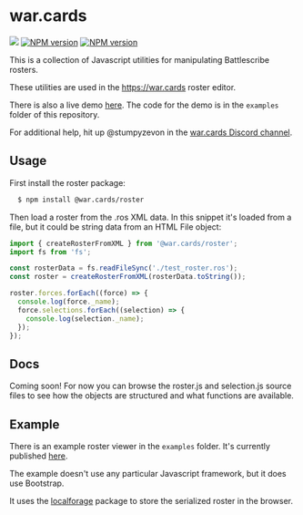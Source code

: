 # war.cards

<span><a href="https://discord.gg/4KFEYsCpG2" title="Join the Discord"><img src="https://discordapp.com/api/guilds/960633449893482557/widget.png?style=shield" /></a></span>
<span><a href="https://npmjs.org/@war.cards/roster" title="View this project on NPM"><img src="https://img.shields.io/npm/v/@war.cards/roster" alt="NPM version" /></a></span>
<span><a href="https://npmjs.org/@war.cards/parse" title="View this project on NPM"><img src="https://img.shields.io/npm/v/@war.cards/roster" alt="NPM version" /></a></span>

This is a collection of Javascript utilities for manipulating Battlescribe rosters.

These utilities are used in the https://war.cards roster editor.

There is also a live demo [here](https://stumpyzevon.github.io/war.cards/). The code for the demo is in the
`examples` folder of this repository.

For additional help, hit up @stumpyzevon in the [war.cards Discord channel](https://discord.gg/4KFEYsCpG2).

## Usage

First install the roster package:

```sh
  $ npm install @war.cards/roster
```

Then load a roster from the .ros XML data. In this snippet it's loaded from a file, but it could be string data from
an HTML File object:

```js
import { createRosterFromXML } from '@war.cards/roster';
import fs from 'fs';

const rosterData = fs.readFileSync('./test_roster.ros');
const roster = createRosterFromXML(rosterData.toString());

roster.forces.forEach((force) => {
  console.log(force._name);
  force.selections.forEach((selection) => {
    console.log(selection._name);
  });
});
```

## Docs

Coming soon! For now you can browse the roster.js and selection.js source files to see how the objects are structured and what functions are available.

## Example

There is an example roster viewer in the `examples` folder. It's currently published [here](https://stumpyzevon.github.io/war.cards/).

The example doesn't use any particular Javascript framework, but it does use Bootstrap.

It uses the [localforage](https://github.com/localForage/localForage) package to store the serialized roster in the browser.